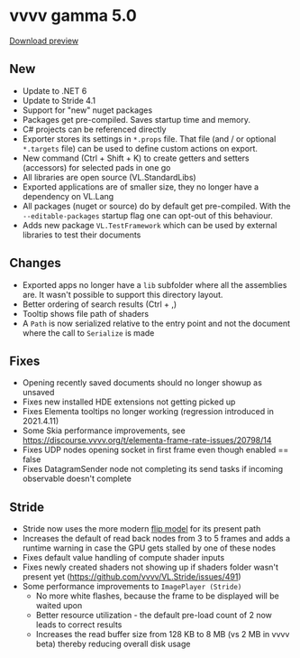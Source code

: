 # vvvv gamma 5.0
[Download preview](https://visualprogramming.net/#Download)

## New
* Update to .NET 6
* Update to Stride 4.1
* Support for "new" nuget packages
* Packages get pre-compiled. Saves startup time and memory.
* C# projects can be referenced directly
* Exporter stores its settings in `*.props` file. That file (and / or optional `*.targets` file) can be used to define custom actions on export.
* New command (Ctrl + Shift + K) to create getters and setters (accessors) for selected pads in one go
* All libraries are open source (VL.StandardLibs)
* Exported applications are of smaller size, they no longer have a dependency on VL.Lang
* All packages (nuget or source) do by default get pre-compiled. With the `--editable-packages` startup flag one can opt-out of this behaviour.
* Adds new package `VL.TestFramework` which can be used by external libraries to test their documents

## Changes
* Exported apps no longer have a `lib` subfolder where all the assemblies are. It wasn't possible to support this directory layout.
* Better ordering of search results (Ctrl + ,)
* Tooltip shows file path of shaders
* A `Path` is now serialized relative to the entry point and not the document where the call to `Serialize` is made

## Fixes
* Opening recently saved documents should no longer showup as unsaved
* Fixes new installed HDE extensions not getting picked up 
* Fixes Elementa tooltips no longer working (regression introduced in 2021.4.11)
* Some Skia performance improvements, see https://discourse.vvvv.org/t/elementa-frame-rate-issues/20798/14
* Fixes UDP nodes opening socket in first frame even though enabled == false
* Fixes DatagramSender node not completing its send tasks if incoming observable doesn't complete

## Stride
* Stride now uses the more modern [flip model](https://learn.microsoft.com/en-us/windows/win32/direct3ddxgi/dxgi-flip-model) for its present path
* Increases the default of read back nodes from 3 to 5 frames and adds a runtime warning in case the GPU gets stalled by one of these nodes
* Fixes default value handling of compute shader inputs
* Fixes newly created shaders not showing up if shaders folder wasn't present yet (https://github.com/vvvv/VL.Stride/issues/491)
* Some performance improvements to `ImagePlayer (Stride)`
  * No more white flashes, because the frame to be displayed will be waited upon
  * Better resource utilization - the default pre-load count of 2 now leads to correct results
  * Increases the read buffer size from 128 KB to 8 MB (vs 2 MB in vvvv beta) thereby reducing overall disk usage
